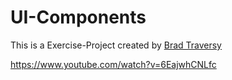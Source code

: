 # UI-Components
This is a Exercise-Project created by [Brad Traversy](https://github.com/bradtraversy)

<https://www.youtube.com/watch?v=6EajwhCNLfc>

